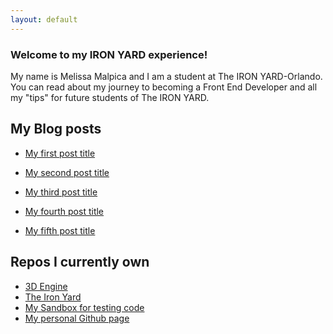 ```yaml
---
layout: default
---
```


### Welcome to my IRON YARD experience!

My name is Melissa Malpica and I am a student at The IRON YARD-Orlando. You can read about my journey to becoming a Front End Developer
and all my "tips" for future students of The IRON YARD.

## My Blog posts

* [My first post title](2014/09/22/Day-1.html)

* [My second  post title](2014/09/23/Day-2.html)

* [My third  post title](2014/09/24/Day-3.html)

* [My fourth  post title](2014/09/25/Day-4.html)

* [My fifth post title](2014/09/26/Day-5.html) 




## Repos I currently own

* [3D Engine](https://github.com/mema82/engine)
* [The Iron Yard](http://github.com/mema82/FEE--2014--FALL)
* [My Sandbox for testing code](https://github.com/mema82/sandbox)
* [My personal Github page](https://github.com/mema82/mema82.github.io)
